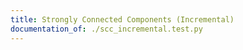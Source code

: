 ```yaml
---
title: Strongly Connected Components (Incremental)
documentation_of: ./scc_incremental.test.py
---
```


